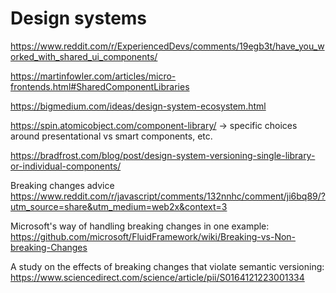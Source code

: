 # Design systems

https://www.reddit.com/r/ExperiencedDevs/comments/19egb3t/have_you_worked_with_shared_ui_components/

https://martinfowler.com/articles/micro-frontends.html#SharedComponentLibraries

https://bigmedium.com/ideas/design-system-ecosystem.html




https://spin.atomicobject.com/component-library/ -> specific choices around presentational vs smart components, etc.

https://bradfrost.com/blog/post/design-system-versioning-single-library-or-individual-components/


Breaking changes advice
https://www.reddit.com/r/javascript/comments/132nnhc/comment/ji6bq89/?utm_source=share&utm_medium=web2x&context=3


Microsoft's way of handling breaking changes in one example:
https://github.com/microsoft/FluidFramework/wiki/Breaking-vs-Non-breaking-Changes


A study on the effects of breaking changes that violate semantic versioning:
https://www.sciencedirect.com/science/article/pii/S0164121223001334
